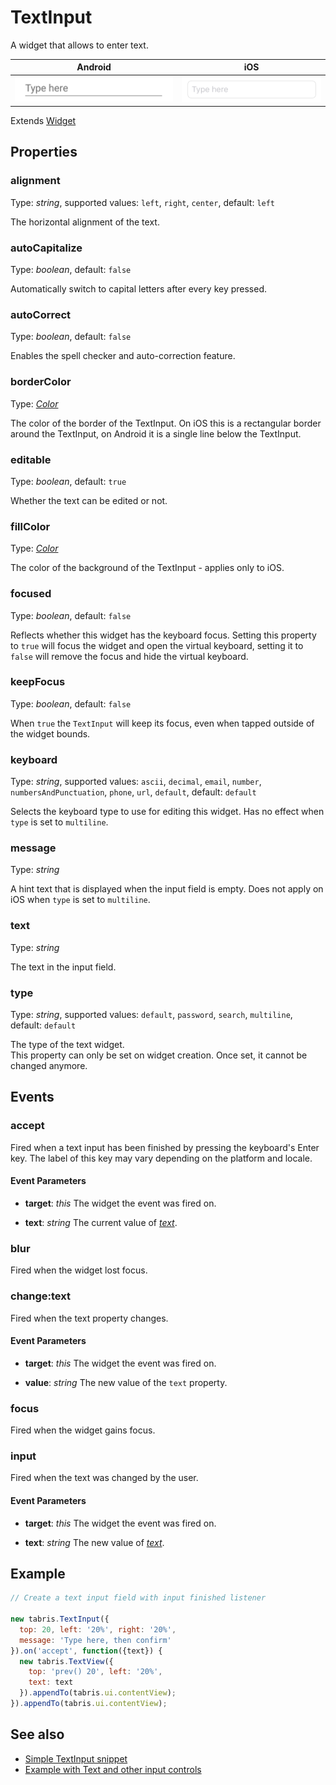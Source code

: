 ---
---
# TextInput

A widget that allows to enter text.

Android | iOS
--- | ---
![TextInput on Android](img/android/TextInput.png) | ![TextInput on iOS](img/ios/TextInput.png)

Extends [Widget](Widget.md)

## Properties

### alignment

Type: *string*, supported values: `left`, `right`, `center`, default: `left`

The horizontal alignment of the text.

### autoCapitalize

Type: *boolean*, default: `false`

Automatically switch to capital letters after every key pressed.

### autoCorrect

Type: *boolean*, default: `false`

Enables the spell checker and auto-correction feature.

### borderColor

Type: *[Color](../types.md#color)*

The color of the border of the TextInput. On iOS this is a rectangular border around the TextInput, on Android it is a single line below the TextInput.

### editable

Type: *boolean*, default: `true`

Whether the text can be edited or not.

### fillColor

Type: *[Color](../types.md#color)*

The color of the background of the TextInput - applies only to iOS.

### focused

Type: *boolean*, default: `false`

Reflects whether this widget has the keyboard focus. Setting this property to `true` will focus the widget and open the virtual keyboard, setting it to `false` will remove the focus and hide the virtual keyboard.

### keepFocus

Type: *boolean*, default: `false`

When `true` the `TextInput` will keep its focus, even when tapped outside of the widget bounds.

### keyboard

Type: *string*, supported values: `ascii`, `decimal`, `email`, `number`, `numbersAndPunctuation`, `phone`, `url`, `default`, default: `default`

Selects the keyboard type to use for editing this widget. Has no effect when `type` is set to `multiline`.

### message

Type: *string*

A hint text that is displayed when the input field is empty. Does not apply on iOS when `type` is set to `multiline`.

### text

Type: *string*

The text in the input field.

### type

Type: *string*, supported values: `default`, `password`, `search`, `multiline`, default: `default`

The type of the text widget.<br/>This property can only be set on widget creation. Once set, it cannot be changed anymore.


## Events

### accept
Fired when a text input has been finished by pressing the keyboard's Enter key. The label of this key may vary depending on the platform and locale.

#### Event Parameters 
- **target**: *this*
    The widget the event was fired on.

- **text**: *string*
    The current value of *[text](#text)*.




### blur
Fired when the widget lost focus.


### change:text
Fired when the text property changes.

#### Event Parameters 
- **target**: *this*
    The widget the event was fired on.

- **value**: *string*
    The new value of the `text` property.




### focus
Fired when the widget gains focus.


### input
Fired when the text was changed by the user.

#### Event Parameters 
- **target**: *this*
    The widget the event was fired on.

- **text**: *string*
    The new value of *[text](#text)*.





## Example
```js
// Create a text input field with input finished listener

new tabris.TextInput({
  top: 20, left: '20%', right: '20%',
  message: 'Type here, then confirm'
}).on('accept', function({text}) {
  new tabris.TextView({
    top: 'prev() 20', left: '20%',
    text: text
  }).appendTo(tabris.ui.contentView);
}).appendTo(tabris.ui.contentView);
```
## See also

- [Simple TextInput snippet](https://github.com/eclipsesource/tabris-js/tree/v2.0.0-beta2/snippets/textinput.js)
- [Example with Text and other input controls](https://github.com/eclipsesource/tabris-js/tree/v2.0.0-beta2/examples/input/input.js)
